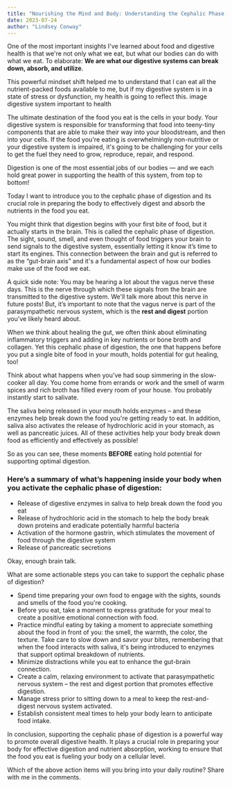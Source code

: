 ```yaml
---
title: "Nourishing the Mind and Body: Understanding the Cephalic Phase of Digestion and How to Optimize It"
date: 2023-07-24
author: "Lindsey Conway"
---
```


One of the most important insights I&apos;ve learned about food and digestive health is that we&apos;re not only what we eat, but what our bodies can do with what we eat. To elaborate: **We are what our digestive systems can break down, absorb, and utilize**.

This powerful mindset shift helped me to understand that I can eat all the nutrient-packed foods available to me, but if my digestive system is in a state of stress or dysfunction, my health is going to reflect this.
image digestive system important to health

The ultimate destination of the food you eat is the cells in your body. Your digestive system is responsible for transforming that food into teeny-tiny components that are able to make their way into your bloodstream, and then into your cells. If the food you&apos;re eating is overwhelmingly non-nutritive or your digestive system is impaired, it&apos;s going to be challenging for your cells to get the fuel they need to grow, reproduce, repair, and respond.

Digestion is one of the most essential jobs of our bodies — and we each hold great power in supporting the health of this system, from top to bottom!

Today I want to introduce you to the cephalic phase of digestion and its crucial role in preparing the body to effectively digest and absorb the nutrients in the food you eat.

You might think that digestion begins with your first bite of food, but it actually starts in the brain. This is called the cephalic phase of digestion. The sight, sound, smell, and even thought of food triggers your brain to send signals to the digestive system, essentially letting it know it’s time to start its engines. This connection between the brain and gut is referred to as the “gut-brain axis” and it&apos;s a fundamental aspect of how our bodies make use of the food we eat.

A quick side note: You may be hearing a lot about the vagus nerve these days. This is the nerve through which these signals from the brain are transmitted to the digestive system. We&apos;ll talk more about this nerve in future posts! But, it’s important to note that the vagus nerve is part of the parasympathetic nervous system, which is the **rest and digest** portion you&apos;ve likely heard about.

When we think about healing the gut, we often think about eliminating inflammatory triggers and adding in key nutrients or bone broth and collagen. Yet this cephalic phase of digestion, the one that happens before you put a single bite of food in your mouth, holds potential for gut healing, too!

Think about what happens when you&apos;ve had soup simmering in the slow-cooker all day. You come home from errands or work and the smell of warm spices and rich broth has filled every room of your house. You probably instantly start to salivate.

The saliva being released in your mouth holds enzymes – and these enzymes help break down the food you&apos;re getting ready to eat. In addition, saliva also activates the release of hydrochloric acid in your stomach, as well as pancreatic juices. All of these activities help your body break down food as efficiently and effectively as possible!

So as you can see, these moments **BEFORE** eating hold potential for supporting optimal digestion.

### Here’s a summary of what’s happening inside your body when you activate the cephalic phase of digestion:

-   Release of digestive enzymes in saliva to help break down the food you eat
-   Release of hydrochloric acid in the stomach to help the body break down proteins and eradicate potentially harmful bacteria
-   Activation of the hormone gastrin, which stimulates the movement of food through the digestive system
-   Release of pancreatic secretions

Okay, enough brain talk.

What are some actionable steps you can take to support the cephalic phase of digestion?

-   Spend time preparing your own food to engage with the sights, sounds and smells of the food you&apos;re cooking.
-   Before you eat, take a moment to express gratitude for your meal to create a positive emotional connection with food.
-   Practice mindful eating by taking a moment to appreciate something about the food in front of you: the smell, the warmth, the color, the texture. Take care to slow down and savor your bites, remembering that when the food interacts with saliva, it&apos;s being introduced to enzymes that support optimal breakdown of nutrients.
-   Minimize distractions while you eat to enhance the gut-brain connection.
-   Create a calm, relaxing environment to activate that parasympathetic nervous system – the rest and digest portion that promotes effective digestion.
-   Manage stress prior to sitting down to a meal to keep the rest-and-digest nervous system activated.
-   Establish consistent meal times to help your body learn to anticipate food intake.

In conclusion, supporting the cephalic phase of digestion is a powerful way to promote overall digestive health. It plays a crucial role in preparing your body for effective digestion and nutrient absorption, working to ensure that the food you eat is fueling your body on a cellular level.

Which of the above action items will you bring into your daily routine? Share with me in the comments.
